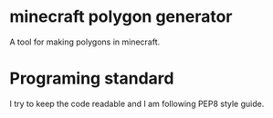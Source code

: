 # minecraft polygon generator
A tool for making polygons in minecraft.

# Programing standard
I try to keep the code readable and I am following PEP8 style guide.